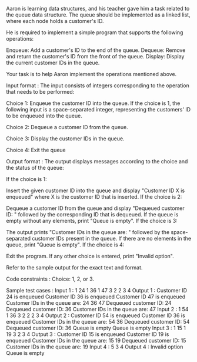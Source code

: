 Aaron is learning data structures, and his teacher gave him a task related to the queue data structure. The queue should be implemented as a linked list, where each node holds a customer's ID.



He is required to implement a simple program that supports the following operations:

Enqueue: Add a customer's ID to the end of the queue.
Dequeue: Remove and return the customer's ID from the front of the queue.
Display: Display the current customer IDs in the queue.


Your task is to help Aaron implement the operations mentioned above.

Input format :
The input consists of integers corresponding to the operation that needs to be performed:

Choice 1: Enqueue the customer ID into the queue. If the choice is 1, the following input is a space-separated integer, representing the customers' ID to be enqueued into the queue.

Choice 2: Dequeue a customer ID from the queue.

Choice 3: Display the customer IDs in the queue.

Choice 4: Exit the queue

Output format :
The output displays messages according to the choice and the status of the queue:



If the choice is 1:

Insert the given customer ID into the queue and display "Customer ID X is enqueued" where X is the customer ID that is inserted.
If the choice is 2:

Dequeue a customer ID from the queue and display "Dequeued customer ID: " followed by the corresponding ID that is dequeued.
If the queue is empty without any elements, print "Queue is empty".
If the choice is 3:

The output prints "Customer IDs in the queue are: " followed by the space-separated customer IDs present in the queue.
If there are no elements in the queue, print "Queue is empty".
If the choice is 4:

Exit the program.
If any other choice is entered, print "Invalid option".



Refer to the sample output for the exact text and format.

Code constraints :
Choice: 1, 2, or 3.

Sample test cases :
Input 1 :
1 24
1 36
1 47
3
2
2
3
4
Output 1 :
Customer ID 24 is enqueued
Customer ID 36 is enqueued
Customer ID 47 is enqueued
Customer IDs in the queue are: 24 36 47 
Dequeued customer ID: 24
Dequeued customer ID: 36
Customer IDs in the queue are: 47 
Input 2 :
1 54
1 36
3
2
2
2
3
4
Output 2 :
Customer ID 54 is enqueued
Customer ID 36 is enqueued
Customer IDs in the queue are: 54 36 
Dequeued customer ID: 54
Dequeued customer ID: 36
Queue is empty
Queue is empty
Input 3 :
1 15
1 19
3
2
3
4
Output 3 :
Customer ID 15 is enqueued
Customer ID 19 is enqueued
Customer IDs in the queue are: 15 19 
Dequeued customer ID: 15
Customer IDs in the queue are: 19 
Input 4 :
5
3
4
Output 4 :
Invalid option
Queue is empty
